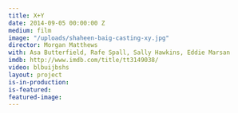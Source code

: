 ```yaml
---
title: X+Y
date: 2014-09-05 00:00:00 Z
medium: film
image: "/uploads/shaheen-baig-casting-xy.jpg"
director: Morgan Matthews
with: Asa Butterfield, Rafe Spall, Sally Hawkins, Eddie Marsan
imdb: http://www.imdb.com/title/tt3149038/
video: blbuijbshs
layout: project
is-in-production: 
is-featured: 
featured-image: 
---
```


